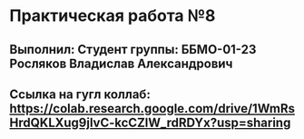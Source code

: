 # Практическая работа №8
## Выполнил: Студент группы: ББМО-01-23 Росляков Владислав Александрович
## Ссылка на гугл коллаб: https://colab.research.google.com/drive/1WmRsHrdQKLXug9jlvC-kcCZlW_rdRDYx?usp=sharing
